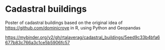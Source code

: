 # Cadastral buildings
Poster of cadastral buildings based on the original idea of https://github.com/dominicroye in R, using Python and Geopandas

https://mybinder.org/v2/gh/rtalaverag/cadastral_buildings/5eed9c33b4bfa6677b83c766a3c1ce5b5906fc57
